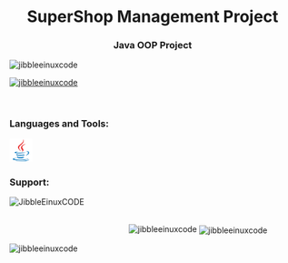 <h1 align="center">SuperShop Management Project</h1>
<h3 align="center">Java OOP Project</h3>

<p align="left"> <img src="https://komarev.com/ghpvc/?username=jibbleeinuxcode&label=Profile%20views&color=0e75b6&style=flat" alt="jibbleeinuxcode" /> </p>

<p align="left"> <a href="https://github.com/ryo-ma/github-profile-trophy"><img src="https://github-profile-trophy.vercel.app/?username=jibbleeinuxcode" alt="jibbleeinuxcode" /></a> </p>

<p align="left"> <a href="https://twitter.com/" target="blank"><img src="https://img.shields.io/twitter/follow/?logo=twitter&style=for-the-badge" alt="" /></a> </p>

<h3 align="left">Languages and Tools:</h3>
<p align="left"> <a href="https://www.java.com" target="_blank"> <img src="https://raw.githubusercontent.com/devicons/devicon/master/icons/java/java-original.svg" alt="java" width="40" height="40"/> </a> </p>

<h3 align="left">Support:</h3>
<p><a href="https://www.buymeacoffee.com/JibbleEinuxCODE"> <img align="left" src="https://cdn.buymeacoffee.com/buttons/v2/default-yellow.png" height="50" width="210" alt="JibbleEinuxCODE" /></a></p><br><br>

<p><img align="left" src="https://github-readme-stats.vercel.app/api/top-langs?username=jibbleeinuxcode&show_icons=true&locale=en&layout=compact" alt="jibbleeinuxcode" /></p>

<p>&nbsp;<img align="center" src="https://github-readme-stats.vercel.app/api?username=jibbleeinuxcode&show_icons=true&locale=en" alt="jibbleeinuxcode" /></p>

<p><img align="center" src="https://github-readme-streak-stats.herokuapp.com/?user=jibbleeinuxcode&" alt="jibbleeinuxcode" /></p>
